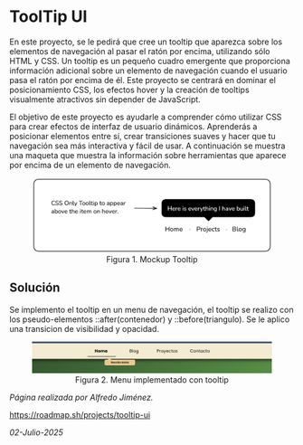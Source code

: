 # ToolTip UI

En este proyecto, se le pedirá que cree un tooltip que aparezca sobre los elementos de navegación al pasar el ratón por encima, utilizando sólo HTML y CSS. Un tooltip es un pequeño cuadro emergente que proporciona información adicional sobre un elemento de navegación cuando el usuario pasa el ratón por encima de él. Este proyecto se centrará en dominar el posicionamiento CSS, los efectos hover y la creación de tooltips visualmente atractivos sin depender de JavaScript.

El objetivo de este proyecto es ayudarle a comprender cómo utilizar CSS para crear efectos de interfaz de usuario dinámicos. Aprenderás a posicionar elementos entre sí, crear transiciones suaves y hacer que tu navegación sea más interactiva y fácil de usar. A continuación se muestra una maqueta que muestra la información sobre herramientas que aparece por encima de un elemento de navegación.

<figure>
    <img src="tooltip.png" alt="Texto alternativo" />
    <figcaption style="text-align:center;">Figura 1. Mockup Tooltip</figcaption>
</figure>

## Solución
Se implemento el tooltip en un menu de navegación, el tooltip se realizo con los pseudo-elementos ::after(contenedor) y ::before(triangulo). Se le aplico una transicion de visibilidad y opacidad.
<figure>
    <img src="tooltip-byme.png" alt="Texto alternativo" />
    <figcaption style="text-align:center;">Figura 2. Menu implementado con tooltip</figcaption>
</figure>


*Página realizada por Alfredo Jiménez.*

https://roadmap.sh/projects/tooltip-ui

*02-Julio-2025*
